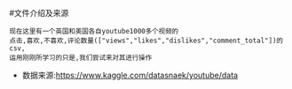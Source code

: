 
#文件介绍及来源

    现在这里有一个英国和美国各自youtube1000多个视频的
    点击,喜欢,不喜欢,评论数量(["views","likes","dislikes","comment_total"])的csv,
    运用刚刚所学习的只是,我们尝试来对其进行操作

* 数据来源:https://www.kaggle.com/datasnaek/youtube/data
